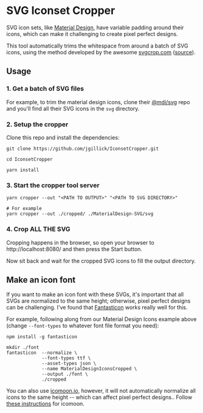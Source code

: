 # SVG Iconset Cropper

SVG icon sets, like [Material Design](https://github.com/Templarian/MaterialDesign-SVG), have variable padding around their icons, which can make it challenging to create pixel perfect designs.

This tool automatically trims the whitespace from around a batch of SVG icons, using the method developed by the awesome [svgcrop.com](https://svgcrop.com/) ([source](https://github.com/sdennett55/svg_crop/)).

## Usage

### 1. Get a batch of SVG files

For example, to trim the material design icons, clone their [@mdi/svg](https://github.com/Templarian/MaterialDesign-SVG) repo and you'll find all their SVG icons in the `svg` directory.

### 2. Setup the cropper

Clone this repo and install the dependencies:

```shell
git clone https://github.com/jgillick/IconsetCropper.git

cd IconsetCropper

yarn install
```

### 3. Start the cropper tool server

```shell
yarn cropper --out "<PATH TO OUTPUT>" "<PATH TO SVG DIRECTORY>"

# For example
yarn cropper --out ./cropped/ ./MaterialDesign-SVG/svg
```

### 4. Crop ALL THE SVG

Cropping happens in the browser, so open your browser to http://localhost:8080/ and then press the Start button.

Now sit back and wait for the cropped SVG icons to fill the output directory.

## Make an icon font

If you want to make an icon font with these SVGs, it's important that all SVGs are normalized to the same height; otherwise, pixel perfect designs can be challenging. I've found that [Fantasticon](https://github.com/tancredi/fantasticon) works really well for this.

For example, following along from our Material Design Icons example above (change `--font-types` to whatever font file format you need):

```shell
npm install -g fantasticon

mkdir ./font
fantasticon  --normalize \
             --font-types ttf \
             --asset-types json \
             --name MaterialDesignIconsCropped \
             --output ./font \
             ./cropped
```

You can also use [icomoon.io](https://icomoon.io/), however, it will not automatically normalize all icons to the same height -- which can affect pixel perfect designs.. Follow [these instructions](https://www.reactnative.guide/12-svg-icons-using-react-native-vector-icons/12.1-creating-custom-iconset.html) for icomoon.
